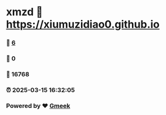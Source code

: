 # xmzd :link: https://xiumuzidiao0.github.io 
### :page_facing_up: [6](https://xiumuzidiao0.github.io/tag.html) 
### :speech_balloon: 0 
### :hibiscus: 16768 
### :alarm_clock: 2025-03-15 16:32:05 
### Powered by :heart: [Gmeek](https://github.com/Meekdai/Gmeek)
